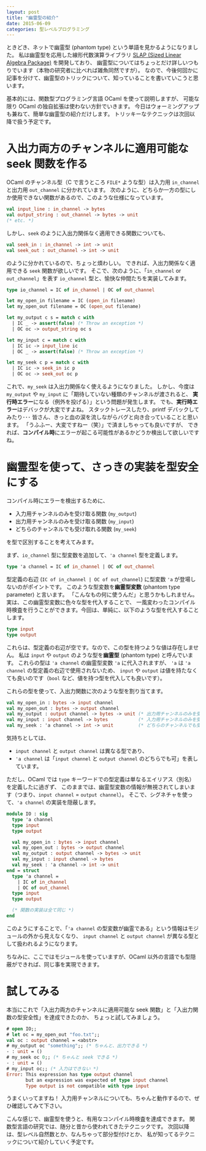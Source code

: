 ```yaml
---
layout: post
title: "幽霊型の紹介"
date: 2015-06-09
categories: 型レベルプログラミング
---
```


ときどき、ネットで幽霊型 (phantom type) という単語を見かるようになりました。
私は幽霊型を応用した線形代数演算ライブラリ
[SLAP (Sized Linear Algebra Package)](http://akabe.github.io/slap/) を開発しており、
幽霊型についてはちょっとだけ詳しいつもりでいます（本物の研究者に比べれば雑魚同然ですが）。
なので、今後何回かに記事を分けて、幽霊型のトリックについて、知っていることを書いていこうと思います。

基本的には、関数型プログラミング言語 OCaml を使って説明しますが、
可能な限り OCaml の独自拡張は使わない方針でいきます。
今日はウォーミングアップも兼ねて、簡単な幽霊型の紹介だけします。
トリッキーなテクニックは次回以降で扱う予定です。

# 入出力両方のチャンネルに適用可能な seek 関数を作る

OCaml のチャンネル型（C で言うところ `FILE*` ような型）は入力用 `in_channel` と出力用 `out_channel` に分かれています。
次のように、どちらか一方の型にしか使用できない関数があるので、このような仕様になっています。

```OCaml
val input_line : in_channel -> bytes
val output_string : out_channel -> bytes -> unit
(* etc. *)
```

しかし、`seek` のように入出力関係なく適用できる関数についても、

```OCaml
val seek_in : in_channel -> int -> unit
val seek_out : out_channel -> int -> unit
```

のように分かれているので、ちょっと煩わしい。
できれば、入出力関係なく適用できる `seek` 関数が欲しいです。
そこで、次のように、「`in_channel` or `out_channel`」を表す `io_channel` 型と、愉快な仲間たちを実装してみます。

```OCaml
type io_channel = IC of in_channel | OC of out_channel

let my_open_in filename = IC (open_in filename)
let my_open_out filename = OC (open_out filename)

let my_output c s = match c with
  | IC _ -> assert(false) (* Throw an exception *)
  | OC oc -> output_string oc s

let my_input c = match c with
  | IC ic -> input_line ic
  | OC _ -> assert(false) (* Throw an exception *)

let my_seek c p = match c with
  | IC ic -> seek_in ic p
  | OC oc -> seek_out oc p
```

これで、`my_seek` は入出力関係なく使えるようになりました。
しかし、今度は `my_output` や `my_input` に「期待していない種類のチャンネルが渡されると、
**実行時エラー**になる（例外を投げる）」という問題が発生します。
でも、**実行時エラー**はデバックが大変ですよね。
スタックトレースしたり、printf デバックしてみたり･･･
皆さん、きっと血の涙を流しながらバグと向き合っていることと思います。
「うふふー、大変ですねー（笑）」で済ましちゃっても良いですが、
できれば、**コンパイル時**にエラーが起こる可能性があるかどうか検出して欲しいですね。

# 幽霊型を使って、さっきの実装を型安全にする

コンパイル時にエラーを検出するために、

- 入力用チャンネルのみを受け取る関数 (`my_output`)
- 出力用チャンネルのみを受け取る関数 (`my_input`)
- どちらのチャンネルでも受け取れる関数 (`my_seek`)

を型で区別することを考えてみます。

まず、`io_channel` 型に型変数を追加して、`'a channel` 型を定義します。

```OCaml
type 'a channel = IC of in_channel | OC of out_channel
```

型定義の右辺 (`IC of in_channel | OC of out_channel`) に型変数 `'a` が登場しないのがポイントです。
このような型変数を**幽霊型変数** (phantom type parameter) と言います。
「こんなもの何に使うんだ」と思うかもしれません。実は、この幽霊型変数に色々な型を代入することで、
一風変わったコンパイル時検査を行うことができます。今回は、単純に、以下のような型を代入することします。

```OCaml
type input
type output
```

これらは、型定義の右辺が空です。なので、この型を持つような値は存在しません。
私は `input` や `output` のような型を**幽霊型** (phantom type) と呼んでいます。
これらの型は `'a channel` の幽霊型変数 `'a` に代入されますが、
`'a` は `'a channel` の型定義の右辺で使用されないため、
`input` や `output` は値を持たなくても良いのです（`bool` など、値を持つ型を代入しても良いです）。

これらの型を使って、入出力関数に次のような型を割り当てます。

```OCaml
val my_open_in : bytes -> input channel
val my_open_out : bytes -> output channel
val my_output : output channel -> bytes -> unit (* 出力用チャンネルのみを受け取る関数 *)
val my_input : input channel -> bytes           (* 入力用チャンネルのみを受け取る関数 *)
val my_seek : 'a channel -> int -> unit         (* どちらのチャンネルでも受け取れる関数 *)
```

気持ちとしては、

- `input channel` と `output channel` は異なる型であり、
- `'a channel` は「`input channel` と `output channel` のどちらでも可」を表しています。

ただし、OCaml では `type` キーワードでの型定義は単なるエイリアス（別名）を定義したに過ぎず、
このままでは、幽霊型変数の情報が無視されてしまいます（つまり、`input channel` = `output channel`）。
そこで、シグネチャを使って、`'a channel` の実装を隠蔽します。

```OCaml
module IO : sig
  type 'a channel
  type input
  type output

  val my_open_in : bytes -> input channel
  val my_open_out : bytes -> output channel
  val my_output : output channel -> bytes -> unit
  val my_input : input channel -> bytes
  val my_seek : 'a channel -> int -> unit
end = struct
  type 'a channel =
    | IC of in_channel
    | OC of out_channel
  type input
  type output

  (* 関数の実装は全て同じ *)
end
```

このようにすることで、「`'a channel` の型変数が幽霊である」という情報はモジュールの外から見えなくなり、
`input channel` と `output channel` が異なる型として扱われるようになります。

ちなみに、ここではモジュールを使っていますが、OCaml 以外の言語でも型隠蔽ができれば、同じ事を実現できます。

# 試してみる

本当にこれで「入出力両方のチャンネルに適用可能な seek 関数」と「入出力関数の型安全性」を達成できたのか、
ちょっと試してみましょう。

```OCaml
# open IO;;
# let oc = my_open_out "foo.txt";;
val oc : output channel = <abstr>
# my_output oc "something";; (* ちゃんと、出力できる *)
- : unit = ()
# my_seek oc 0;; (* ちゃんと seek できる *)
- : unit = ()
# my_input oc;; (* 入力はできない *)
Error: This expression has type output channel
       but an expression was expected of type input channel
       Type output is not compatible with type input
```

うまくいってますね！
入力用チャンネルについても、ちゃんと動作するので、ぜひ確認してみて下さい。

こんな感じで、幽霊型を使うと、有用なコンパイル時検査を達成できます。
関数型言語の研究では、随分と昔から使われてきたテクニックです。
次回以降は、型レベル自然数とか、なんちゃって部分型付けとか、
私が知ってるテクニックについて紹介していく予定です。
